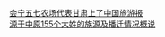   
[会宁五七农场代表甘肃上了中国旅游报](http://www.dianyue.me/archives/106/2pkggj36i6tomyz2/)  
[源于中原155个大姓的族源及播迁情况概说](http://www.dianyue.me/archives/468/91a2cie5utgqc9ro/)
